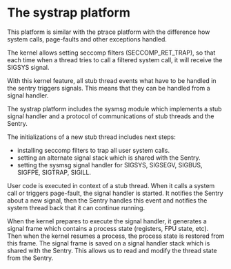 # The systrap platform

This platform is similar with the ptrace platform with the difference how system
calls, page-faults and other exceptions handled.

The kernel allows setting seccomp filters (SECCOMP_RET_TRAP), so that each time
when a thread tries to call a filtered system call, it will receive the SIGSYS
signal.

With this kernel feature, all stub thread events what have to be handled in the
sentry triggers signals. This means that they can be handled from a signal
handler.

The systrap platform includes the sysmsg module which implements a stub signal
handler and a protocol of communications of stub threads and the Sentry.

The initializations of a new stub thread includes next steps:

*   installing seccomp filters to trap all user system calls.
*   setting an alternate signal stack which is shared with the Sentry.
*   setting the sysmsg signal handler for SIGSYS, SIGSEGV, SIGBUS, SIGFPE,
    SIGTRAP, SIGILL.

User code is executed in context of a stub thread. When it calls a system call
or triggers page-fault, the signal handler is started. It notifies the Sentry
about a new signal, then the Sentry handles this event and notifies the system
thread back that it can continue running.

When the kernel prepares to execute the signal handler, it generates a signal
frame which contains a process state (registers, FPU state, etc). Then when the
kernel resumes a process, the process state is restored from this frame. The
signal frame is saved on a signal handler stack which is shared with the Sentry.
This allows us to read and modify the thread state from the Sentry.

